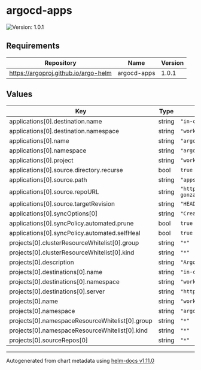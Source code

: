 # argocd-apps

![Version: 1.0.1](https://img.shields.io/badge/Version-1.0.1-informational?style=flat-square)

## Requirements

| Repository | Name | Version |
|------------|------|---------|
| https://argoproj.github.io/argo-helm | argocd-apps | 1.0.1 |

## Values

| Key | Type | Default | Description |
|-----|------|---------|-------------|
| applications[0].destination.name | string | `"in-cluster"` |  |
| applications[0].destination.namespace | string | `"workflows"` |  |
| applications[0].name | string | `"argocd-workflows"` |  |
| applications[0].namespace | string | `"argocd"` |  |
| applications[0].project | string | `"workflows"` |  |
| applications[0].source.directory.recurse | bool | `true` |  |
| applications[0].source.path | string | `"apps/workflows"` |  |
| applications[0].source.repoURL | string | `"https://github.com/james-gonzalez/argo-local"` |  |
| applications[0].source.targetRevision | string | `"HEAD"` |  |
| applications[0].syncOptions[0] | string | `"CreateNamespace=true"` |  |
| applications[0].syncPolicy.automated.prune | bool | `true` |  |
| applications[0].syncPolicy.automated.selfHeal | bool | `true` |  |
| projects[0].clusterResourceWhitelist[0].group | string | `"*"` |  |
| projects[0].clusterResourceWhitelist[0].kind | string | `"*"` |  |
| projects[0].description | string | `"ArgoCD Workflows"` |  |
| projects[0].destinations[0].name | string | `"in-cluster"` |  |
| projects[0].destinations[0].namespace | string | `"workflows"` |  |
| projects[0].destinations[0].server | string | `"https://kubernetes.default.svc"` |  |
| projects[0].name | string | `"workflows"` |  |
| projects[0].namespace | string | `"argocd"` |  |
| projects[0].namespaceResourceWhitelist[0].group | string | `"*"` |  |
| projects[0].namespaceResourceWhitelist[0].kind | string | `"*"` |  |
| projects[0].sourceRepos[0] | string | `"*"` |  |

----------------------------------------------
Autogenerated from chart metadata using [helm-docs v1.11.0](https://github.com/norwoodj/helm-docs/releases/v1.11.0)
